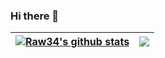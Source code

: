 ### Hi there 👋

<!--
**raw34/raw34** is a ✨ _special_ ✨ repository because its `README.md` (this file) appears on your GitHub profile.

Here are some ideas to get you started:

- 🔭 I’m currently working on ...
- 🌱 I’m currently learning ...
- 👯 I’m looking to collaborate on ...
- 🤔 I’m looking for help with ...
- 💬 Ask me about ...
- 📫 How to reach me: ...
- 😄 Pronouns: ...
- ⚡ Fun fact: ...
-->


| <a href="https://github.com/anuraghazra/github-readme-stats"><img align="center" src="https://github-readme-stats.vercel.app/api?username=raw34&show_icons=true&include_all_commits=true&theme=buefy&hide_border=true" alt="Raw34's github stats" /></a> | <a href="https://github.com/anuraghazra/github-readme-stats"><img align="center" src="https://github-readme-stats.vercel.app/api/top-langs/?username=raw34&layout=compact&theme=buefy&hide_border=true" /></a> |
| ------------- | ------------- |
